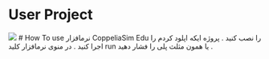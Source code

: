 # User Project
<img src="https://www.uplooder.net/img/image/83/68ded75ff950492265548c2ec3c6fece/Picture1.png"/>
# How To use
نرمافزار CoppeliaSim Edu را نصب کنید .
پروژه ایکه اپلود کردم را اجرا کنید .
در منوی نرمافزار کلید run یا همون مثلث پلی را فشار دهید .
